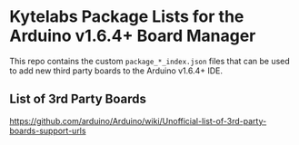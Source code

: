 # Kytelabs Package Lists for the Arduino v1.6.4+ Board Manager

This repo contains the custom `package_*_index.json` files that can be used to add new
third party boards to the Arduino v1.6.4+ IDE.

## List of 3rd Party Boards

https://github.com/arduino/Arduino/wiki/Unofficial-list-of-3rd-party-boards-support-urls
